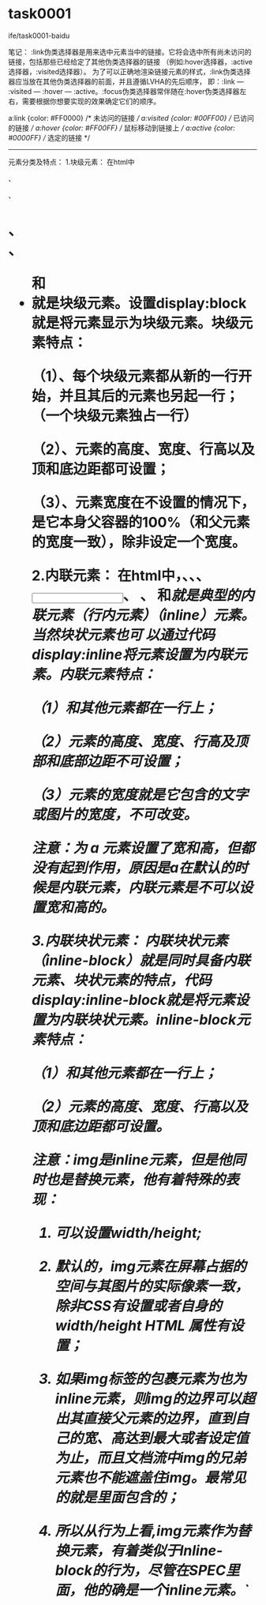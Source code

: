 # task0001
ife/task0001-baidu




笔记：
:link伪类选择器是用来选中元素当中的链接。它将会选中所有尚未访问的链接，包括那些已经给定了其他伪类选择器的链接
（例如:hover选择器，:active选择器，:visited选择器）。
为了可以正确地渲染链接元素的样式，:link伪类选择器应当放在其他伪类选择器的前面，并且遵循LVHA的先后顺序，
即：:link — :visited — :hover — :active。:focus伪类选择器常伴随在:hover伪类选择器左右，需要根据你想要实现的效果确定它们的顺序。




a:link {color: #FF0000}		/* 未访问的链接 */
a:visited {color: #00FF00}	/* 已访问的链接 */
a:hover {color: #FF00FF}	/* 鼠标移动到链接上 */
a:active {color: #0000FF}	/* 选定的链接 */





----------
元素分类及特点：
 1.块级元素：
 在html中 <div>、 <p>、<h1>、<form>、<ul> 和 <li> 就是块级元素。设置display:block就是将元素显示为块级元素。块级元素特点：

（1）、每个块级元素都从新的一行开始，并且其后的元素也另起一行；（一个块级元素独占一行）

（2）、元素的高度、宽度、行高以及顶和底边距都可设置；

（3）、元素宽度在不设置的情况下，是它本身父容器的100%（和父元素的宽度一致），除非设定一个宽度。

2.内联元素：
 在html中，<span>、<a>、<label>、<input>、 <img>、 <strong> 和<em>就是典型的内联元素（行内元素）（inline）元素。当然块状元素也可 以通过代码display:inline将元素设置为内联元素。内联元素特点：

（1）和其他元素都在一行上；

（2）元素的高度、宽度、行高及顶部和底部边距不可设置；

（3）元素的宽度就是它包含的文字或图片的宽度，不可改变。

注意：为 a 元素设置了宽和高，但都没有起到作用，原因是a在默认的时候是内联元素，内联元素是不可以设置宽和高的。

3.内联块状元素：
内联块状元素（inline-block）就是同时具备内联元素、块状元素的特点，代码display:inline-block就是将元素设置为内联块状元素。inline-block元素特点：

（1）和其他元素都在一行上；

（2）元素的高度、宽度、行高以及顶和底边距都可设置。

注意：img是inline元素，但是他同时也是替换元素，他有着特殊的表现：

 1. 可以设置width/height;

 2. 默认的，img元素在屏幕占据的空间与其图片的实际像素一致，除非CSS有设置或者自身的width/height HTML 属性有设置；

 3. 如果img标签的包裹元素为也为inline元素，则img的边界可以超出其直接父元素的边界，直到自己的宽、高达到最大或者设定值为止，而且文档流中img的兄弟元素也不能遮盖住img。最常见的就是<a>里面包含的<img>；

 4. 所以从行为上看,img元素作为替换元素，有着类似于Inline-block的行为，尽管在SPEC里面，他的确是一个inline元素。`
